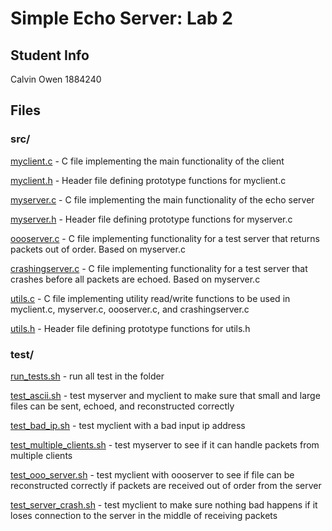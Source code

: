 # Simple Echo Server: Lab 2

## Student Info
Calvin Owen
1884240

## Files
### src/
<ins>myclient.c</ins> - C file implementing the main functionality of the client

<ins>myclient.h</ins> - Header file defining prototype functions for myclient.c

<ins>myserver.c</ins> - C file implementing the main functionality of the echo server

<ins>myserver.h</ins> - Header file defining prototype functions for myserver.c

<ins>oooserver.c</ins> - C file implementing functionality for a test server that returns packets out of order. Based on myserver.c

<ins>crashingserver.c</ins> - C file implementing functionality for a test server that crashes before all packets are echoed. Based on myserver.c

<ins>utils.c</ins> - C file implementing utility read/write functions to be used in myclient.c, myserver.c, oooserver.c, and crashingserver.c

<ins>utils.h</ins> - Header file defining prototype functions for utils.h


### test/
<ins>run_tests.sh</ins> - run all test in the folder

<ins>test_ascii.sh</ins> - test myserver and myclient to make sure that small and large files can be sent, echoed, and reconstructed correctly

<ins>test_bad_ip.sh</ins> - test myclient with a bad input ip address

<ins>test_multiple_clients.sh</ins> - test myserver to see if it can handle packets from multiple clients

<ins>test_ooo_server.sh</ins> - test myclient with oooserver to see if file can be reconstructed correctly if packets are received out of order from the server

<ins>test_server_crash.sh</ins> - test myclient to make sure nothing bad happens if it loses connection to the server in the middle of receiving packets

